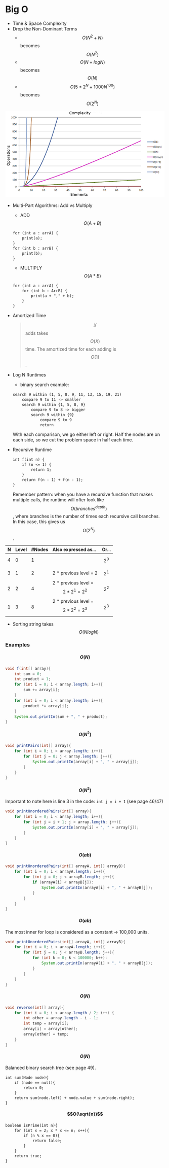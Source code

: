 # Big O

* Time & Space Complexity
* Drop the Non-Dominant Terms
  * $${O(N^2 + N)}$$ becomes $$O(N^2)$$
  * $$O(N + log N)$$becomes $$O(N)$$
  * $$O(5*2^N + 1000N^{100})$$becomes $$O(2^N)$$

![](../.gitbook/assets/image.png)

* Multi-Part Algorithms: Add vs Multiply

  * ADD $$O(A + B)$$

  ```text
  for (int a : arrA) {
      print(a);
  }
  for (int b : arrB) {
      print(b);
  }
  ```

  * MULTIPLY $$O(A * B)$$

  ```text
  for (int a : arrA) {
      for (int b : ArrB) {
          print(a + "," + b);
      }
  }
  ```

* Amortized Time

  > $$X$$adds takes $$O(X)$$time. The amortized time for each adding is $$O(1)$$.

* Log N Runtimes

  * binary search example:

  ```text
  search 9 within (1, 5, 8, 9, 11, 13, 15, 19, 21)
      compare 9 to 11 -> smaller
      search 9 within {1, 5, 8, 9}
          compare 9 to 8 -> bigger
          search 9 within {9}
              compare 9 to 9
              return
  ```

  With each comparison, we go either left or right. Half the nodes are on each side, so we cut the problem space in half each time.

* Recursive Runtime

  ```text
  int f(int n) {
      if (n <= 1) {
          return 1;
      }
      return f(n - 1) + f(n - 1);
  }
  ```

  Remember pattern: when you have a recursive function that makes multiple calls, the runtime will ofter look like $$O(branches^{depth})$$, where branches is the number of times each recursive call branches. In this case, this gives us $$O(2^N)$$.

| N | Level | \#Nodes | Also expressed as... | Or... |
| :--- | :--- | :--- | :--- | :--- |
| 4 | 0 | 1 |  | $$2^0$$ |
| 3 | 1 | 2 | 2 \* previous level = 2 | $$2^1$$ |
| 2 | 2 | 4 | 2 \* previous level = $$2 * 2^1 = 2^2$$ | $$2^2$$ |
| 1 | 3 | 8 | 2 \* previous level = $$2 * 2^2 = 2^3$$ | $$2^3$$ |

* Sorting string takes $$O(N log N)$$

### Examples

#### $$O(N)$$

```java
void f(int[] array){
    int sum = 0;
    int product = 1;
    for (int i = 0; i < array.length; i++){
        sum += array[i];
    }
    for (int i = 0; i < array.length; i++){
        product *= array[i];
    }   
    System.out.printIn(sum + ", " + product); 
}
```

#### $$O(N^2)$$

```java
void printPairs(int[] array){
    for (int i = 0; i < array.length; i++){
        for (int j = 0; j < array.length; j++){
            System.out.printIn(array[i] + ", " + array[j]); 
        }
    }
}
```

#### $$O(N^2)$$

Important to note here is line 3 in the code: `int j = i + 1` \(see page 46/47\)

```java
void printUnorderedPairs(int[] array){
    for (int i = 0; i < array.length; i++){
        for (int j = i + 1; j < array.length; j++){
            System.out.printIn(array[i] + ", " + array[j]); 
        }
    }
}
```

#### $$O(ab)$$

```java
void printUnorderedPairs(int[] arrayA, int[] arrayB){
    for (int i = 0; i < arrayA.length; i++){
        for (int j = 0; j < arrayB.length; j++){
            if (arrayA[i] < arrayB[j]):
                System.out.printIn(arrayA[i] + ", " + arrayB[j]); 
            }
        }
    }
}
```

#### $$O(ab)$$

The most inner for loop is considered as a constant -&gt; 100,000 units.

```java
void printUnorderedPairs(int[] arrayA, int[] arrayB){
    for (int i = 0; i < arrayA.length; i++){
        for (int j = 0; j < arrayB.length; j++){
            for (int k = 0; k < 100000; k++):
                System.out.printIn(arrayA[i] + ", " + arrayB[j]); 
            }
        }
    }
}
```

#### $$O(N)$$

```java
void reverse(int[] array){
    for (int i = 0; i < array.length / 2; i++) {
        int other = array.length - i - 1;
        int temp = array[i[;
        array[i] = array[other];
        array[other] = temp;
    }
}
```

#### $$O(N)$$

Balanced binary search tree \(see page 49\).

```text
int sum(Node node){
    if (node == null){
        return 0;
    }
    return sum(node.left) + node.value + sum(node.right);
}
```

#### $$O(\sqrt{n})$$

```text
boolean isPrime(int n){
    for (int x = 2; x * x <= n; x++){
        if (n % x == 0){
            return false;
        }
    }
    return true;
}
```

